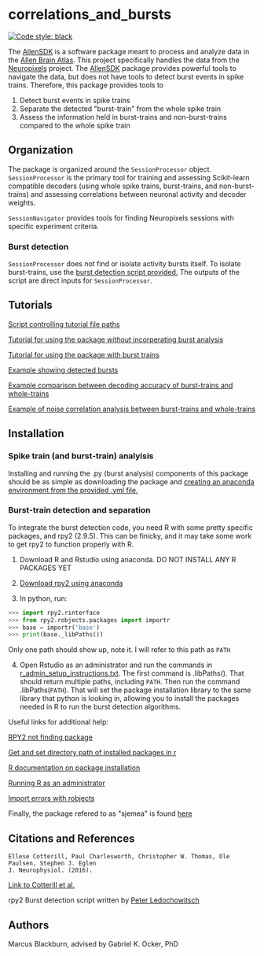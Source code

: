 # correlations_and_bursts
[![Code style: black](https://img.shields.io/badge/code%20style-black-000000.svg)](https://github.com/psf/black)

The [AllenSDK](https://github.com/AllenInstitute/AllenSDK) is a software package meant to process and analyze data in the [Allen Brain Atlas](http://brain-map.org/). This project specifically handles the data from the [Neuropixels](https://allensdk.readthedocs.io/en/latest/visual_coding_neuropixels.html) project. The [AllenSDK](https://github.com/AllenInstitute/AllenSDK) package provides powerful tools to navigate the data, but does not have tools to detect burst events in spike trains. Therefore, this package provides tools to
1. Detect burst events in spike trains
2. Separate the detected "burst-train" from the whole spike train
3. Assess the information held in burst-trains and non-burst-trains compared to the whole spike train

## Organization
The package is organized around the `SessionProcessor` object. `SessionProcessor` is the primary tool for training and assessing Scikit-learn compatible decoders (using whole spike trains, burst-trains, and non-burst-trains) and assessing correlations between neuronal activity and decoder weights.

`SessionNavigator` provides tools for finding Neuropixels sessions with specific experiment criteria.

### Burst detection
`SessionProcessor` does not find or isolate activity bursts itself. To isolate burst-trains, use the [burst detection script provided.](https://github.com/mwblackburn/correlations_and_bursts/blob/main/scripts/Burst%20Detection.ipynb) The outputs of the script are direct inputs for `SessionProcessor`.

## Tutorials
[Script controlling tutorial file paths](https://github.com/mwblackburn/correlations_and_bursts/blob/main/scripts/path_entry.py)

[Tutorial for using the package *without* incorperating burst analysis](https://github.com/mwblackburn/correlations_and_bursts/blob/main/scripts/example_analysis_functionalconnectivity.ipynb)

[Tutorial for using the package with burst trains](https://github.com/mwblackburn/correlations_and_bursts/blob/main/scripts/example_analysis_with_bursts.ipynb)

[Example showing detected bursts](https://github.com/mwblackburn/correlations_and_bursts/blob/main/scripts/burst_detection_figure.ipynb)

[Example comparison between decoding accuracy of burst-trains and whole-trains](https://github.com/mwblackburn/correlations_and_bursts/blob/main/scripts/decoding_comparison_figure.ipynb)

[Example of noise correlation analysis between burst-trains and whole-trains](https://github.com/mwblackburn/correlations_and_bursts/blob/main/scripts/correlation_characterization_figures.ipynb)

## Installation

### Spike train (and burst-train) analyisis
Installing and running the .py (burst analysis) components of this package should be as simple as downloading the package and [creating an anaconda environment from the provided .yml file.](https://docs.conda.io/projects/conda/en/latest/user-guide/tasks/manage-environments.html#creating-an-environment-from-an-environment-yml-file)

### Burst-train detection and separation
To integrate the burst detection code, you need R with some pretty specific packages,
and rpy2 (2.9.5). This can be finicky, and it may take some work to get rpy2 to function properly with R.
1) Download R and Rstudio using anaconda. DO NOT INSTALL ANY R PACKAGES YET
2) [Download rpy2 using anaconda](https://anaconda.zendesk.com/hc/en-us/articles/360023857134-Setting-up-rpy2-on-Windows)

3) In python, run:

```py
>>> import rpy2.rinterface
>>> from rpy2.robjects.packages import importr
>>> base = importr('base')
>>> print(base._libPaths())
```
Only one path should show up, note it. I will refer to this path as `PATH`

4) Open Rstudio as an administrator and run the commands in [r_admin_setup_instructions.txt](https://github.com/mwblackburn/correlations_and_bursts/blob/main/docs/r_admin_setup_instructions.txt).
    The first command is .libPaths(). That should return multiple paths, including `PATH`.
    Then run the command .libPaths(`PATH`). That will set the package installation library to the same library that python is looking in, allowing you to install the packages needed in R to run the burst detection algorithms.

Useful links for additional help:

[RPY2 not finding package](https://stackoverflow.com/questions/28367799/rpy2-not-finding-package)

[Get and set directory path of installed packages in r](https://statisticsglobe.com/get-and-set-directory-path-of-installed-packages-in-r)

[R documentation on package installation](https://www.rdocumentation.org/packages/utils/versions/3.6.2/topics/install.packages)

[Running R as an administrator](https://stackoverflow.com/questions/45316742/run-r-as-administrator)

[Import errors with robjects](https://stackoverflow.com/questions/39347782/getting-segmentation-fault-core-dumped-error-while-importing-robjects-from-rpy2/53639407#53639407)

Finally, the package refered to as "sjemea" is found [here](https://github.com/sje30/sjemea)

## Citations and References
    Ellese Cotterill, Paul Charlesworth, Christopher W. Thomas, Ole
    Paulsen, Stephen J. Eglen
    J. Neurophysiol. (2016).


[Link to Cotterill et al.](http://jn.physiology.org/content/116/2/306)

rpy2 Burst detection script written by [Peter Ledochowitsch](https://alleninstitute.org/what-we-do/brain-science/about/team/staff-profiles/peter-ledochowitsch/)

## Authors
Marcus Blackburn, advised by Gabriel K. Ocker, PhD